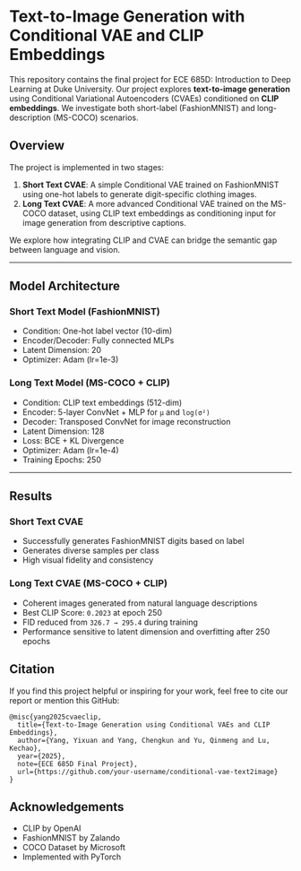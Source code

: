 # Text-to-Image Generation with Conditional VAE and CLIP Embeddings

This repository contains the final project for ECE 685D: Introduction to Deep Learning at Duke University. Our project explores **text-to-image generation** using Conditional Variational Autoencoders (CVAEs) conditioned on **CLIP embeddings**. We investigate both short-label (FashionMNIST) and long-description (MS-COCO) scenarios.

## Overview

The project is implemented in two stages:

1. **Short Text CVAE**: A simple Conditional VAE trained on FashionMNIST using one-hot labels to generate digit-specific clothing images.
2. **Long Text CVAE**: A more advanced Conditional VAE trained on the MS-COCO dataset, using CLIP text embeddings as conditioning input for image generation from descriptive captions.

We explore how integrating CLIP and CVAE can bridge the semantic gap between language and vision.

---

## Model Architecture

### Short Text Model (FashionMNIST)

- Condition: One-hot label vector (10-dim)
- Encoder/Decoder: Fully connected MLPs
- Latent Dimension: 20
- Optimizer: Adam (lr=1e-3)

### Long Text Model (MS-COCO + CLIP)

- Condition: CLIP text embeddings (512-dim)
- Encoder: 5-layer ConvNet + MLP for `μ` and `log(σ²)`
- Decoder: Transposed ConvNet for image reconstruction
- Latent Dimension: 128
- Loss: BCE + KL Divergence
- Optimizer: Adam (lr=1e-4)
- Training Epochs: 250

---

## Results

### Short Text CVAE

- Successfully generates FashionMNIST digits based on label
- Generates diverse samples per class
- High visual fidelity and consistency

### Long Text CVAE (MS-COCO + CLIP)

- Coherent images generated from natural language descriptions
- Best CLIP Score: `0.2023` at epoch 250
- FID reduced from `326.7 → 295.4` during training
- Performance sensitive to latent dimension and overfitting after 250 epochs

## Citation
If you find this project helpful or inspiring for your work, feel free to cite our report or mention this GitHub:

```
@misc{yang2025cvaeclip,
  title={Text-to-Image Generation using Conditional VAEs and CLIP Embeddings},
  author={Yang, Yixuan and Yang, Chengkun and Yu, Qinmeng and Lu, Kechao},
  year={2025},
  note={ECE 685D Final Project},
  url={https://github.com/your-username/conditional-vae-text2image}
}
```

## Acknowledgements
- CLIP by OpenAI
- FashionMNIST by Zalando
- COCO Dataset by Microsoft
- Implemented with PyTorch
